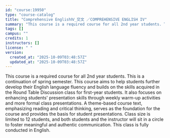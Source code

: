 ```yaml
---
id: "course:19950"
type: "course-catalog"
title: "Comprehensive EnglishⅣ_交文 ／COMPREHENSIVE ENGLISH IV"
summary: "This course is a required course for all 2nd year students. This is a continuation of spring semester. This course aims …"
tags: []
campus: ""
credits: 1
instructors: []
license: " "
version:
  created_at: "2025-10-09T03:48:57Z"
  updated_at: "2025-10-09T03:48:57Z"
---
```


This course is a required course for all 2nd year students. This is a continuation of spring semester. This course aims to help students further develop their English language fluency and builds on the skills acquired in the Round Table Discussion class for first-year students. It also focuses on enhancing students' presentation skills through weekly warm-up activities and more formal class presentations. A theme-based course text, emphasizing reading and critical thinking, serves as the foundation for the course and provides the basis for student presentations. Class size is limited to 12 students, and both students and the instructor will sit in a circle to foster meaningful and authentic communication. This class is fully conducted in English.
